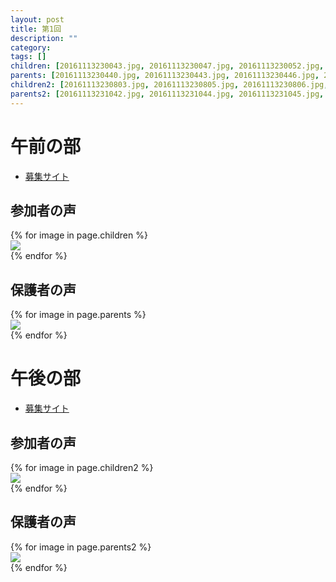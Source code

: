 ```yaml
---
layout: post
title: 第1回
description: ""
category: 
tags: []
children: [20161113230043.jpg, 20161113230047.jpg, 20161113230052.jpg, 20161113230056.jpg, 20161113230100.jpg, 20161113230105.jpg, 20161113230501.jpg, 20161113230045.jpg, 20161113230049.jpg, 20161113230053.jpg, 20161113230057.jpg, 20161113230102.jpg, 20161113230449.jpg, 20161113230511.jpg, 20161113230046.jpg, 20161113230050.jpg, 20161113230055.jpg, 20161113230059.jpg, 20161113230103.jpg, 20161113230452.jpg]
parents: [20161113230440.jpg, 20161113230443.jpg, 20161113230446.jpg, 20161113230453.jpg, 20161113230457.jpg, 20161113230500.jpg, 20161113230506.jpg, 20161113230441.jpg, 20161113230444.jpg, 20161113230447.jpg, 20161113230456.jpg, 20161113230459.jpg, 20161113230503.jpg,  20161113230507.jpg]
children2: [20161113230803.jpg, 20161113230805.jpg, 20161113230806.jpg, 20161113230809.jpg, 20161113230810.jpg, 20161113230812.jpg, 20161113230813.jpg, 20161113230814.jpg, 20161113230815.jpg, 20161113231054.jpg]
parents2: [20161113231042.jpg, 20161113231044.jpg, 20161113231045.jpg, 20161113231057.jpg, 20161113231058.jpg]
---
```


# 午前の部

* [募集サイト](https://coderdojo-suginami.doorkeeper.jp/events/51971)

## 参加者の声

<div class="row">
{% for image in page.children %}
<div class="col-md-3">
<img src="/images/enq/20161113-am/{{ image }}" />
</div>
{% endfor %}
</div>

## 保護者の声

<div class="row">
{% for image in page.parents %}
<div class="col-md-3">
<img src="/images/enq/20161113-am/parents/{{ image }}" />
</div>
{% endfor %}
</div>

# 午後の部

* [募集サイト](https://coderdojo-suginami.doorkeeper.jp/events/52099)


## 参加者の声

<div class="row">
{% for image in page.children2 %}
<div class="col-md-3">
<img src="/images/enq/20161113-pm/{{ image }}" />
</div>
{% endfor %}
</div>

## 保護者の声

<div class="row">
{% for image in page.parents2 %}
<div class="col-md-3">
<img src="/images/enq/20161113-pm/parents/{{ image }}" />
</div>
{% endfor %}
</div>
